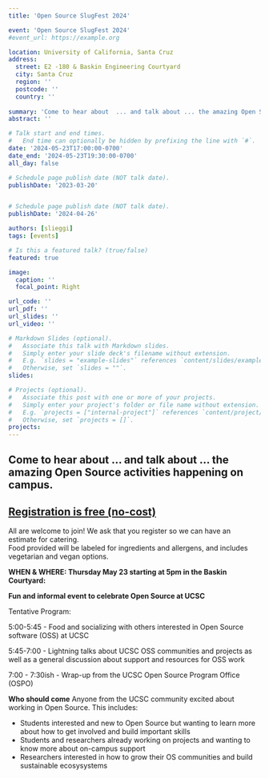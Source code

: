 ```yaml
---
title: 'Open Source SlugFest 2024'

event: 'Open Source SlugFest 2024'
#event_url: https://example.org

location: University of California, Santa Cruz
address:
  street: E2 -180 & Baskin Engineering Courtyard
  city: Santa Cruz
  region: ''
  postcode: ''
  country: ''
 
summary: 'Come to hear about  ... and talk about ... the amazing Open Source activities happening on campus.'
abstract: ''

# Talk start and end times.
#   End time can optionally be hidden by prefixing the line with `#`.
date: '2024-05-23T17:00:00-0700'
date_end: '2024-05-23T19:30:00-0700'
all_day: false

# Schedule page publish date (NOT talk date).
publishDate: '2023-03-20'


# Schedule page publish date (NOT talk date).
publishDate: '2024-04-26'

authors: [slieggi]
tags: [events]

# Is this a featured talk? (true/false)
featured: true

image:
  caption: ''
  focal_point: Right

url_code: ''
url_pdf: ''
url_slides: ''
url_video: ''

# Markdown Slides (optional).
#   Associate this talk with Markdown slides.
#   Simply enter your slide deck's filename without extension.
#   E.g. `slides = "example-slides"` references `content/slides/example-slides.md`.
#   Otherwise, set `slides = ""`.
slides:

# Projects (optional).
#   Associate this post with one or more of your projects.
#   Simply enter your project's folder or file name without extension.
#   E.g. `projects = ["internal-project"]` references `content/project/deep-learning/index.md`.
#   Otherwise, set `projects = []`.
projects:
---
```




## Come to hear about  ... and talk about ... the amazing Open Source activities happening on campus.

## [Registration is free (no-cost)](https://docs.google.com/forms/d/e/1FAIpQLSdqdPz8vxGCC25yIdYPdfs4hAyuLN8PWYy1gVkFArHNjcLwBw/viewform?usp=sf_link)

All are welcome to join! We ask that you register so we can have an estimate for catering.  
Food provided will be labeled for ingredients and allergens, and includes vegetarian and vegan options.

**WHEN & WHERE: Thursday May 23 starting at 5pm in the Baskin Courtyard:**

**Fun and informal event to celebrate Open Source at UCSC**

Tentative Program:

5:00-5:45 - Food and socializing with others interested in Open Source software (OSS) at UCSC

5:45-7:00 - Lightning talks about UCSC OSS communities and projects as well as a general discussion about support and resources for OSS work

7:00 - 7:30ish - Wrap-up from the UCSC Open Source Program Office (OSPO) 



**Who should come**
Anyone from the UCSC community excited about working in Open Source. This includes:
- Students interested and new to Open Source but wanting to learn more about how to get involved and build important skills
- Students and researchers already working on projects and wanting to know more about on-campus support
- Researchers interested in how to grow their OS communities and build sustainable ecosysystems




